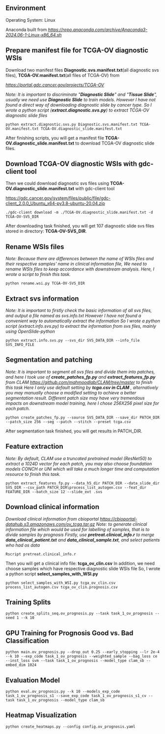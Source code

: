 ## Environment
Operating System: Linux

Anaconda built from *https://repo.anaconda.com/archive/Anaconda3-2024.06-1-Linux-x86_64.sh*

## Prepare manifest file for TCGA-OV diagnostic WSIs
Download two manifest files **Diagnostic.svs.manifest.txt**(all diagnostic svs files), **TCGA-OV.manifest.txt**(all files of TCGA-OV) from 

*https://portal.gdc.cancer.gov/projects/TCGA-OV*

*Note: It is important to discriminate "**Diagnostic Slide**" and "**Tissue Slide**", usually we need use **Diagnostic Slide** to train models.*
*However I have not found a direct way of downloading diagnostic slide by cancer type.*
*So I wrote a python script (**extract.diagnostic.svs.py**) to extract TCGA-OV diagnostic slide files*

```
python extract.diagnostic.svs.py Diagnostic.svs.manifest.txt TCGA-OV.manifest.txt TCGA-OV.diagnostic_slide.manifest.txt
```
After finishing scripts, you will get a manifest file **TCGA-OV.diagnostic_slide.manifest.txt** to download TCGA-OV diagnostic slide files.

## Download TCGA-OV diagnostic WSIs with gdc-client tool
Then we could download diagnostic svs files using **TCGA-OV.diagnostic_slide.manifest.txt** with gdc-client tool

https://gdc.cancer.gov/system/files/public/file/gdc-client_2.0.0_Ubuntu_x64-py3.8-ubuntu-20.04.zip

```
./gdc-client download -m ./TCGA-OV.diagnostic_slide.manifest.txt -d TCGA-OV-SVS_DIR
```

After downloading task finished, you will get 107 diagnostic slide svs files stored in directory: **TCGA-OV-SVS_DIR**.

## Rename WSIs files
*Note: Because there are differences between the name of WSIs files and their respective samples' name in clinical information file,*
*We need to rename WSIs files to keep accordance with downstream analysis. Here, I wrote a script to finish this task.*

```
python rename.wsi.py TCGA-OV-SVS_DIR
```
## Extract svs information
*Note: It is important to firstly check the basic information of all svs files, and output a file named as svs.info.txt*
*However I have not found a convenient way to automatically extract the information*
*So I wrote a python script (extract.info.svs.py) to extract the information from svs files, mainly using OpenSlide-python*

```
python extract.info.svs.py --svs_dir SVS_DATA_DIR --info_file SVS_INFO_FILE
```

## Segmentation and patching
*Note: It is important to segment all svs files and divide them into patches, and here I took use of **create_patches_fp.py** and **extract_features_fp.py** from CLAM https://github.com/mahmoodlab/CLAM/tree/master to finish this task*
*Here I only use default setting by **tcga.csv in CLAM** , alternatively you may manually choose a modified setting to achieve a better segmentation result.*
*Different patch size may have very tremendous impacts on downstream model training, here I chose 256X256 pixel size for each patch.*
```
python create_patches_fp.py --source SVS_DATA_DIR --save_dir PATCH_DIR --patch_size 256 --seg --patch --stitch --preset tcga.csv
```
After segmentation task finished, you will get results in PATCH_DIR.

## Feature extraction
*Note: By default, CLAM use a truncated pretrained model (ResNet50) to extract a 1024D vector for each patch, you may also choose foundation models CONCH or UNI*
*which will take a much longer time and computation resource to finish this task.*
```
python extract_features_fp.py --data_h5_dir PATCH_DIR --data_slide_dir SVS_DIR --csv_path PATCH_DIR\process_list_autogen.csv --feat_dir FEATURE_DIR --batch_size 12 --slide_ext .svs
```

## Download clinical information
*Download clinical information from cbioportal https://cbioportal-datahub.s3.amazonaws.com/ov_tcga.tar.gz*
*Note: to generate clinical information file which would be used for labelling of samples, that is to divide samples by prognosis*
*Firstly, use **pretreat.clinical_info.r** to merge **data_clinical_patient.txt** and **data_clinical_sample.txt**, and select patients who had os data*
```
Rscript pretreat.clinical_info.r
```
Then you will get a clinical info file: **tcga_ov_clin.csv**
In addition, we need choose samples which have respective diagnostic slide WSIs file
So, I wrote a python script **select_samples_with_WSI.py**
```
python select_samples_with_WSI.py tcga_ov_clin.csv process_list_autogen.csv tcga_ov_clin.prognosis.csv
```

## Training Splits
```
python create_splits_seq.ov_prognosis.py --task task_1_ov_prognosis --seed 1 --k 10
```

## GPU Training for Prognosis Good vs. Bad Classification
```
python main.ov_prognosis.py --drop_out 0.25 --early_stopping --lr 2e-4 --k 10 --exp_code task_1_ov_prognosis --weighted_sample --bag_loss ce --inst_loss svm --task task_1_ov_prognosis --model_type clam_sb --embed_dim 1024
```

## Evaluation Model
```
python eval.ov_prognosis.py --k 10 --models_exp_code task_1_ov_prognosis_s1 --save_exp_code task_1_ov_prognosis_s1_cv --task task_1_ov_prognosis --model_type clam_sb
```

## Heatmap Visualization
```
python create_heatmaps.py --config config.ov_prognosis.yaml
```

